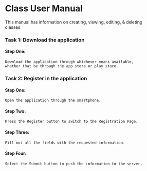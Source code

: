 # Class User Manual 
This manual has information on creating, viewing, editing, & deleting classes

### Task 1: Download the application
#### Step One: 
	Download the application through whichever means available, 
	whether that be through the app store or play store.
### Task 2: Register in the application
#### Step One: 
	Open the application through the smartphone.
	
#### Step Two:
	Press the Register button to switch to the Registration Page.

#### Step Three: 
	Fill out all the fields with the requested information.

#### Step Four: 
	Select the Submit button to push the information to the server.
